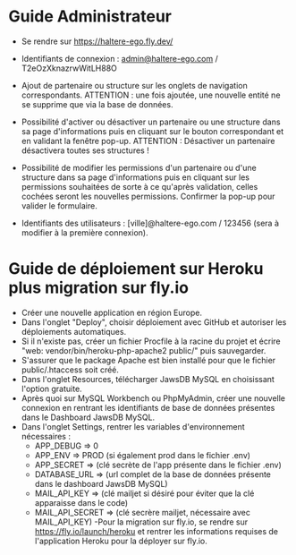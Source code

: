 # Guide Administrateur

- Se rendre sur https://haltere-ego.fly.dev/
- Identifiants de connexion : admin@haltere-ego.com / T2eOzXknazrwWitLH88O
- Ajout de partenaire ou structure sur les onglets de navigation correspondants. ATTENTION : une fois ajoutée, une nouvelle entité ne se supprime que via la base de données.
- Possibilité d'activer ou désactiver un partenaire ou une structure dans sa page d'informations puis en cliquant sur le bouton correspondant et en validant la fenêtre pop-up. ATTENTION : Désactiver un partenaire désactivera toutes ses structures !
- Possibilité de modifier les permissions d'un partenaire ou d'une structure dans sa page d'informations puis en cliquant sur les permissions souhaitées de sorte à ce qu'après validation, celles cochées seront les nouvelles permissions. Confirmer la pop-up pour valider le formulaire.

- Identifiants des utilisateurs : [ville]@haltere-ego.com / 123456 (sera à modifier à la première connexion).

# Guide de déploiement sur Heroku plus migration sur fly.io

- Créer une nouvelle application en région Europe.
- Dans l'onglet "Deploy", choisir déploiement avec GitHub et autoriser les déploiements automatiques.
- Si il n'existe pas, créer un fichier Procfile à la racine du projet et écrire "web: vendor/bin/heroku-php-apache2 public/" puis sauvegarder.
- S'assurer que le package Apache est bien installé pour que le fichier public/.htaccess soit créé.
- Dans l'onglet Resources, télécharger JawsDB MySQL en choisissant l'option gratuite.
- Après quoi sur MySQL Workbench ou PhpMyAdmin, créer une nouvelle connexion en rentrant les identifiants de base de données présentes dans le Dashboard JawsDB MySQL.
- Dans l'onglet Settings, rentrer les variables d'environnement nécessaires :
  - APP_DEBUG => 0
  - APP_ENV => PROD (si également prod dans le fichier .env)
  - APP_SECRET => (clé secrète de l'app présente dans le fichier .env)
  - DATABASE_URL => (url complet de la base de données présente dans le dashboard JawsDB MySQL)
  - MAIL_API_KEY => (clé mailjet si désiré pour éviter que la clé apparaisse dans le code)
  - MAIL_API_SECRET => (clé secrère mailjet, nécessaire avec MAIL_API_KEY)
-Pour la migration sur fly.io, se rendre sur https://fly.io/launch/heroku et rentrer les informations requises de l'application Heroku pour la déployer sur fly.io.
